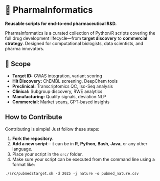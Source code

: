# 💊 PharmaInformatics

**Reusable scripts for end-to-end pharmaceutical R&D.**

PharmaInformatics is a curated collection of Python/R scripts covering the full drug development lifecycle—from **target discovery** to **commercial strategy**. Designed for computational biologists, data scientists, and pharma innovators.

## 🧪 Scope

- **Target ID:** GWAS integration, variant scoring
- **Hit Discovery:** ChEMBL screening, DeepChem tools
- **Preclinical:** Transcriptomics QC, Iso-Seq analysis
- **Clinical:** Subgroup discovery, RWE analytics
- **Manufacturing:** Quality signals, deviation NLP
- **Commercial:** Market scans, GPT-based insights

## How to Contribute

Contributing is simple! Just follow these steps:

1. **Fork the repository**.
2. **Add a new script**—it can be in **R**, **Python**, **Bash**, **Java**, or any other language.
3. Place your script in the `src/` folder.
4. Make sure your script can be executed from the command line using a format like:

```
./src/pubmed2target.sh -d 2025 -j nature -o pubmed_nature.csv
```
